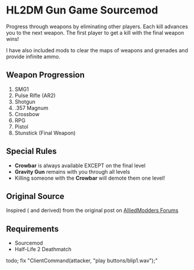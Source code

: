 # HL2DM Gun Game Sourcemod

Progress through weapons by eliminating other players. Each kill advances you to the next weapon. The first player to get a kill with the final weapon wins!

I have also included mods to clear the maps of weapons and grenades and provide infinite ammo. 
## Weapon Progression

1. SMG1
2. Pulse Rifle (AR2)
3. Shotgun
4. .357 Magnum
5. Crossbow
6. RPG
7. Pistol
8. Stunstick (Final Weapon)

## Special Rules

- **Crowbar** is always available EXCEPT on the final level
- **Gravity Gun** remains with you through all levels
- Killing someone with the **Crowbar** will demote them one level!

## Original Source

Inspired ( and derived) from the original post on [AlliedModders Forums](https://forums.alliedmods.net/showthread.php?p=2803056)

## Requirements

- Sourcemod
- Half-Life 2 Deathmatch

todo;
fix "ClientCommand(attacker, "play buttons/blip1.wav");"
